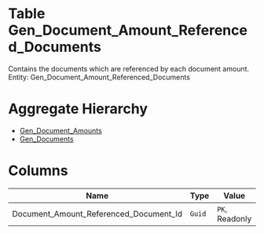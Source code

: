# Table Gen_Document_Amount_Referenced_Documents

Contains the documents which are referenced by each document amount. Entity: Gen_Document_Amount_Referenced_Documents

# Aggregate Hierarchy

* [Gen_Document_Amounts](Gen_Document_Amounts.md)
* [Gen_Documents](Gen_Documents.md)

# Columns

| Name | Type | Value | Description |
| - | - | - | --- |
|Document_Amount_Referenced_Document_Id|`Guid`|`PK`, Readonly||
